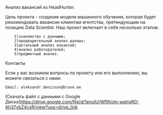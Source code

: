 Анализ вакансий из HeadHunter.

Цель проекта - создание модели машинного обучения, которая будет рекомендовать вакансии клиентам агентства, претендующим на позицию Data Scientist.
Наш проект включает в себя несколько этапов:

        1)знакомство с данными;
        2)предварительный анализ данных;
        3)детальный анализ вакансий;
        4)анализ работодателей;
        5)предметный анализ.

Контакты

Если у вас возникли вопросы по проекту или его выполнению, вы можете связаться с нами:

    Email: aleksandr.denissov@brave.ee
    
[Скачать файл с данными с Google Диска]https://drive.google.com/file/d/1enulUrWf9VJm-waIrpRO-Ah37vbZ4csR/view?usp=drive_link
